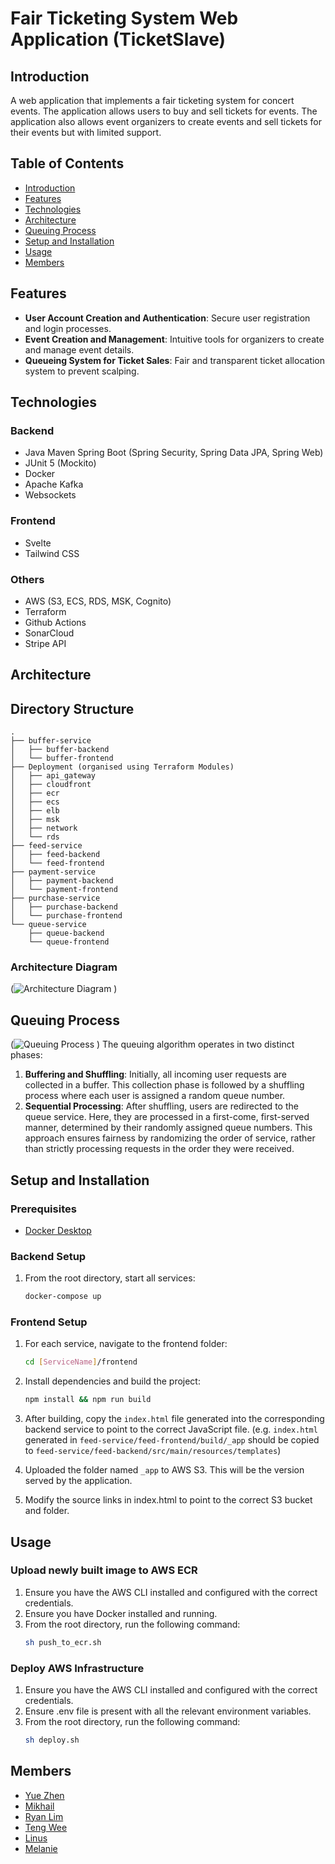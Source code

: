 # Fair Ticketing System Web Application (TicketSlave)

## Introduction
A web application that implements a fair ticketing system for concert events. The application allows users to buy and sell tickets for events. The application also allows event organizers to create events and sell tickets for their events but with limited support.

## Table of Contents
- [Introduction](#introduction)
- [Features](#features)
- [Technologies](#technologies)
- [Architecture](#architecture)
- [Queuing Process](#queuing-process)
- [Setup and Installation](#setup-and-installation)
- [Usage](#usage)
- [Members](#contact)

## Features
- **User Account Creation and Authentication**: Secure user registration and login processes.
- **Event Creation and Management**: Intuitive tools for organizers to create and manage event details.
- **Queueing System for Ticket Sales**: Fair and transparent ticket allocation system to prevent scalping.

## Technologies
### Backend
- Java Maven Spring Boot (Spring Security, Spring Data JPA, Spring Web)
- JUnit 5 (Mockito)
- Docker
- Apache Kafka
- Websockets

### Frontend
- Svelte
- Tailwind CSS

### Others
- AWS (S3, ECS, RDS, MSK, Cognito)
- Terraform
- Github Actions
- SonarCloud
- Stripe API

## Architecture
## Directory Structure

```plaintext
.
├── buffer-service
│   ├── buffer-backend
│   └── buffer-frontend
├── Deployment (organised using Terraform Modules)
│   ├── api_gateway
│   ├── cloudfront
│   ├── ecr
│   ├── ecs
│   ├── elb
│   ├── msk
│   ├── network
│   └── rds
├── feed-service
│   ├── feed-backend
│   └── feed-frontend
├── payment-service
│   ├── payment-backend
│   └── payment-frontend
├── purchase-service
│   ├── purchase-backend
│   └── purchase-frontend
└── queue-service
    ├── queue-backend
    └── queue-frontend
```

### Architecture Diagram
(![Architecture Diagram](https://github.com/Discount-Ticket-Slay/ticketslave/assets/74541329/70612180-1083-476d-aee4-bfab7a48e9ff)
)

## Queuing Process
(![Queuing Process](https://github.com/Discount-Ticket-Slay/ticketslave/assets/74541329/1200728c-c950-4877-89ce-ece347295a67")
)
The queuing algorithm operates in two distinct phases:
1. **Buffering and Shuffling**: Initially, all incoming user requests are collected in a buffer. This collection phase is followed by a shuffling process where each user is assigned a random queue number.
2. **Sequential Processing**: After shuffling, users are redirected to the queue service. Here, they are processed in a first-come, first-served manner, determined by their randomly assigned queue numbers. This approach ensures fairness by randomizing the order of service, rather than strictly processing requests in the order they were received.

## Setup and Installation
### Prerequisites
- [Docker Desktop](https://www.docker.com/products/docker-desktop/)

### Backend Setup
1. From the root directory, start all services:
    ```bash
    docker-compose up
    ```
    
### Frontend Setup
1. For each service, navigate to the frontend folder:
    ```bash
    cd [ServiceName]/frontend
    ```

2. Install dependencies and build the project:
    ```bash
    npm install && npm run build
    ```

3. After building, copy the `index.html` file generated into the corresponding backend service to point to the correct JavaScript file. (e.g. `index.html` generated in `feed-service/feed-frontend/build/_app` should be copied to `feed-service/feed-backend/src/main/resources/templates`)

4. Uploaded the folder named `_app` to AWS S3. This will be the version served by the application.

5. Modify the source links in index.html to point to the correct S3 bucket and folder.

## Usage
### Upload newly built image to AWS ECR
1. Ensure you have the AWS CLI installed and configured with the correct credentials.
2. Ensure you have Docker installed and running.
3. From the root directory, run the following command:
     ```bash
    sh push_to_ecr.sh
    ```
### Deploy AWS Infrastructure
1. Ensure you have the AWS CLI installed and configured with the correct credentials.
2. Ensure .env file is present with all the relevant environment variables.
3. From the root directory, run the following command:
     ```bash
    sh deploy.sh
    ```

## Members
- [Yue Zhen](https://github.com/smithquaz)
- [Mikhail](https://github.com/mikmik01)
- [Ryan Lim](https://github.com/Ryanljk)
- [Teng Wee](https://github.com/tengwee12)
- [Linus](https://github.com/Innumii)
- [Melanie](https://github.com/melly19)
